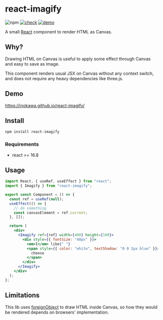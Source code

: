# react-imagify

![npm](https://img.shields.io/npm/v/react-imagify) [![check](https://github.com/inokawa/react-imagify/actions/workflows/check.yml/badge.svg)](https://github.com/inokawa/react-imagify/actions/workflows/check.yml) [![demo](https://github.com/inokawa/react-imagify/actions/workflows/demo.yml/badge.svg)](https://github.com/inokawa/react-imagify/actions/workflows/demo.yml)

A small [React](https://github.com/facebook/react) component to render HTML as Canvas.

## Why?

Drawing HTML on Canvas is useful to apply some effect through Canvas and easy to save as image.

This component renders usual JSX on Canvas without any context switch, and does not require any heavy dependencies like three.js.

## Demo

https://inokawa.github.io/react-imagify/

## Install

```sh
npm install react-imagify
```

### Requirements

- react >= 16.8

## Usage

```jsx
import React, { useRef, useEffect } from "react";
import { Imagify } from "react-imagify";

export const Component = () => {
  const ref = useRef(null);
  useEffect(() => {
    // do something
    const canvasElement = ref.current;
  }, []);

  return (
    <div>
      <Imagify ref={ref} width={400} height={100}>
        <div style={{ fontSize: "40px" }}>
          <em>I</em> like{" "}
          <span style={{ color: "white", textShadow: "0 0 2px blue" }}>
            cheese
          </span>
        </div>
      </Imagify>
    </div>
  );
};
```

## Limitations

This lib uses [foreignObject](https://developer.mozilla.org/docs/Web/SVG/Element/foreignObject) to draw HTML inside Canvas, so how they would be rendered depends on browsers' implementation.
